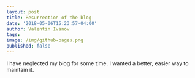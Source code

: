 ```yaml
---
layout: post
title: Resurrection of the blog
date: '2018-05-06T15:23:57-04:00'
author: Valentin Ivanov
tags:
image: /img/github-pages.png
published: false
---
```

I have neglected my blog for some time. I wanted a better, easier way to maintain it.